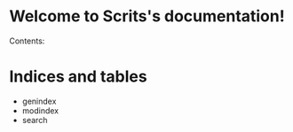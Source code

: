 Welcome to Scrits's documentation!
==================================

Contents:

Indices and tables
==================

-   genindex
-   modindex
-   search

